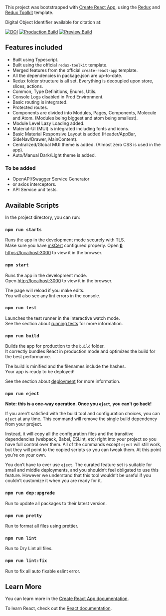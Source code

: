 This project was bootstrapped with [Create React App](https://github.com/facebook/create-react-app), using the [Redux](https://redux.js.org/) and [Redux Toolkit](https://redux-toolkit.js.org/) template.

Digital Object Identifier available for citation at:

[![DOI](https://zenodo.org/badge/360168321.svg)](https://zenodo.org/badge/latestdoi/360168321)
[![Production Build](https://github.com/baharalidurrani/material-domain/actions/workflows/firebase-hosting-merge.yml/badge.svg)](https://github.com/baharalidurrani/material-domain/actions?query=event%3Apush)
[![Preview Build](https://github.com/baharalidurrani/material-domain/actions/workflows/firebase-hosting-pull-request.yml/badge.svg)](https://github.com/baharalidurrani/material-domain/actions?query=event%3Apull_request)

## Features included

- Built using Typescript.
- Built using the official `redux-toolkit` template.
- Merged features from the official `create-react-app` template.
- All the dependencies in package.json are up-to-date.
- Redux folder structure is all set. Everything is decoupled upon store, slices, actions.
- Common, Type Definitions, Enums, Utils.
- Console Logs disabled in Prod Environment.
- Basic routing is integrated.
- Protected routes.
- Components are divided into Modules, Pages, Components, Molecule and Atom. (Modules being biggest and atom being smallest).
- Module Level Lazy Loading added.
- Material-UI (MUI) is integrated including fonts and icons.
- Basic Material Responsive Layout is added (Header/AppBar, SideNav/Drawer, MainContent).
- Centralized/Global MUI theme is added. (Almost zero CSS is used in the app).
- Auto/Manual Dark/Light theme is added.

### To be added

- OpenAPI/Swagger Service Generator
- or axios interceptors.
- API Service unit tests.

## Available Scripts

In the project directory, you can run:

### `npm run starts`

Runs the app in the development mode securely with TLS.<br />
Make sure you have [mkCert](https://github.com/FiloSottile/mkcert) configured properly.
Open [🔒https://localhost:3000](https://localhost:3000) to view it in the browser.

### `npm start`

Runs the app in the development mode.<br />
Open [http://localhost:3000](http://localhost:3000) to view it in the browser.

The page will reload if you make edits.<br />
You will also see any lint errors in the console.

### `npm run test`

Launches the test runner in the interactive watch mode.<br />
See the section about [running tests](https://facebook.github.io/create-react-app/docs/running-tests) for more information.

### `npm run build`

Builds the app for production to the `build` folder.<br />
It correctly bundles React in production mode and optimizes the build for the best performance.

The build is minified and the filenames include the hashes.<br />
Your app is ready to be deployed!

See the section about [deployment](https://facebook.github.io/create-react-app/docs/deployment) for more information.

### `npm run eject`

**Note: this is a one-way operation. Once you `eject`, you can’t go back!**

If you aren’t satisfied with the build tool and configuration choices, you can `eject` at any time. This command will remove the single build dependency from your project.

Instead, it will copy all the configuration files and the transitive dependencies (webpack, Babel, ESLint, etc) right into your project so you have full control over them. All of the commands except `eject` will still work, but they will point to the copied scripts so you can tweak them. At this point you’re on your own.

You don’t have to ever use `eject`. The curated feature set is suitable for small and middle deployments, and you shouldn’t feel obligated to use this feature. However we understand that this tool wouldn’t be useful if you couldn’t customize it when you are ready for it.

### `npm run dep:upgrade`

Run to update all packages to their latest version.

### `npm run pretty`

Run to format all files using prettier.

### `npm run lint`

Run to Dry Lint all files.

### `npm run lint:fix`

Run to fix all auto fixable eslint error.

## Learn More

You can learn more in the [Create React App documentation](https://facebook.github.io/create-react-app/docs/getting-started).

To learn React, check out the [React documentation](https://reactjs.org/).
